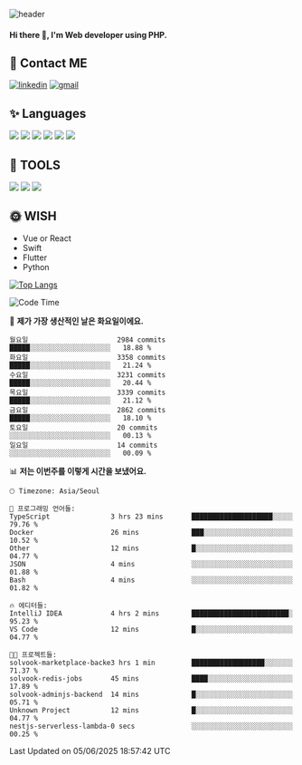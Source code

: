 ![header](https://capsule-render.vercel.app/api?type=waving&color=auto&height=300&section=header&text=Elin&fontSize=90&animation=twinkling)

#### Hi there 👋, I'm <b>Web developer</b> using PHP. ####

<!--
- 🔭 I’m currently working on Uniwill
- 🌱 I’m currently learning Vue or React or Python.
-->

<!---#### I am PHP developer --->

## 💌 Contact ME ###
[<img src='https://img.shields.io/badge/-EunjiKo-%230A66C2?style=flat-square&logo=LinkedIn&logoColor=white' alt='linkedin'>](https://www.linkedin.com/in/https://www.linkedin.com/in/eunji-ko-00a907164//)  [<img src='https://img.shields.io/badge/-einee214%40gmail.com-%23EA4335?style=flat-square&logo=Gmail&logoColor=white' alt='gmail'>](einee214@gmail.com)  


## ✨ Languages
<img src='https://img.shields.io/badge/-PHP-%23777BB4?style=for-the-badge&logo=PHP&logoColor=white'> <img src='https://img.shields.io/badge/-Laravel-%23FF2D20?style=for-the-badge&logo=Laravel&logoColor=white'> <img src='https://img.shields.io/badge/Jquery-%230769AD?style=for-the-badge&logo=Jquery&logoColor=white'> <img src='https://img.shields.io/badge/CSS3-%231572B6?style=for-the-badge&logo=CSS3&logoColor=white'> <img src='https://img.shields.io/badge/Bootstrap-%237952B3?style=for-the-badge&logo=Bootstrap&logoColor=white' > <img src='https://img.shields.io/badge/MySQL-%234479A1?style=for-the-badge&logo=MySQL&logoColor=white' >

## 🌷 TOOLS
<img src='https://img.shields.io/badge/PHPSTORM-%23000000?style=for-the-badge&logo=PhpStorm&logoColor=white' > <img src='https://img.shields.io/badge/GitLab-%23FCA121?style=for-the-badge&logo=GitLab&logoColor=white' > <img src='https://img.shields.io/badge/GitHub-%23181717?style=for-the-badge&logo=GitHub&logoColor=white'>


## 🌞 WISH
- Vue or React
- Swift
- Flutter
- Python


[![Top Langs](https://github-readme-stats.vercel.app/api/top-langs/?username=ein214&layout=compact)](https://github.com/anuraghazra/github-readme-stats)

<!--START_SECTION:waka-->
![Code Time](http://img.shields.io/badge/Code%20Time-4%2C217%20hrs%2024%20mins-blue)

📅 **제가 가장 생산적인 날은 화요일이에요.** 

```text
월요일                      2984 commits        █████░░░░░░░░░░░░░░░░░░░░   18.88 % 
화요일                      3358 commits        █████░░░░░░░░░░░░░░░░░░░░   21.24 % 
수요일                      3231 commits        █████░░░░░░░░░░░░░░░░░░░░   20.44 % 
목요일                      3339 commits        █████░░░░░░░░░░░░░░░░░░░░   21.12 % 
금요일                      2862 commits        █████░░░░░░░░░░░░░░░░░░░░   18.10 % 
토요일                      20 commits          ░░░░░░░░░░░░░░░░░░░░░░░░░   00.13 % 
일요일                      14 commits          ░░░░░░░░░░░░░░░░░░░░░░░░░   00.09 % 
```


📊 **저는 이번주를 이렇게 시간을 보냈어요.** 

```text
🕑︎ Timezone: Asia/Seoul

💬 프로그래밍 언어들: 
TypeScript               3 hrs 23 mins       ████████████████████░░░░░   79.76 % 
Docker                   26 mins             ███░░░░░░░░░░░░░░░░░░░░░░   10.52 % 
Other                    12 mins             █░░░░░░░░░░░░░░░░░░░░░░░░   04.77 % 
JSON                     4 mins              ░░░░░░░░░░░░░░░░░░░░░░░░░   01.88 % 
Bash                     4 mins              ░░░░░░░░░░░░░░░░░░░░░░░░░   01.82 % 

🔥 에디터들: 
IntelliJ IDEA            4 hrs 2 mins        ████████████████████████░   95.23 % 
VS Code                  12 mins             █░░░░░░░░░░░░░░░░░░░░░░░░   04.77 % 

🐱‍💻 프로젝트들: 
solvook-marketplace-backe3 hrs 1 min         ██████████████████░░░░░░░   71.37 % 
solvook-redis-jobs       45 mins             ████░░░░░░░░░░░░░░░░░░░░░   17.89 % 
solvook-adminjs-backend  14 mins             █░░░░░░░░░░░░░░░░░░░░░░░░   05.71 % 
Unknown Project          12 mins             █░░░░░░░░░░░░░░░░░░░░░░░░   04.77 % 
nestjs-serverless-lambda-0 secs              ░░░░░░░░░░░░░░░░░░░░░░░░░   00.25 % 
```


 Last Updated on 05/06/2025 18:57:42 UTC
<!--END_SECTION:waka-->

<!---![GitHub stats](https://github-readme-stats.vercel.app/api?username=ein214&show_icons=true&theme=dracula)  --->



